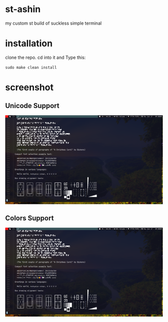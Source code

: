 # st-ashin
my custom st build of suckless simple terminal

# installation

clone the repo. cd into it and Type this:

  `sudo make clean install`

# screenshot

## Unicode Support
![Unicode screenshot](st.png)
## Colors Support
![Colors screenshot](st.png)
